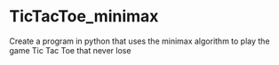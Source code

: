 # TicTacToe_minimax
Create a program in python that uses the minimax algorithm to play the game Tic Tac Toe that never lose
